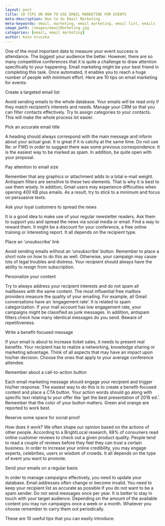 ```yaml
---
layout: post
title: 10 TIPS ON HOW TO USE EMAIL MARKETING FOR EVENTS
meta-description: How to do Email Marketing
meta-keywords: email, marketing, email marketing, email list, emails
image_path: /images/emailMarketing.jpg
categories: [email, email marketing]
author: Kate Gruszka
---
```


One of the most important data to measure your event success is attendance. The biggest your audience the better. However, there are so many competitive conferences that it is quite a challenge to draw attention specifically to your happening. Email marketing might be your best friend in completing this task. Once automated, it enables you to reach a huge number of people with minimum effort. Here are 10 tips on email marketing for events:

Create a targeted email list

Avoid sending emails to the whole database. Your emails will be read only if they match recipient’s interests and needs. Manage your CRM so that you can filter contacts effectively. Try to assign categories to your contacts. This will make the whole process lot easier.

Pick an accurate email title

A heading should always correspond with the main message and inform about your actual goal. It is great if it is catchy at the same time. Do not use Re: or FWD in order to suggest there was some previous correspondence. It is the easiest way to be marked as spam. In addition, be quite open with your proposal.

Pay attention to email size

Remember that any graphics or attachment adds to a total e-mail weight. Antispam filters are sensitive to these two elements. That is why it is best to use them wisely. In addition, Gmail users may experience difficulties when opening 400 KB plus emails. As a result, try to stick to a minimum and focus on persuasive texts.

Ask your loyal customers to spread the news

It is a good idea to make use of your regular newsletter readers. Ask them to support you and spread the news via social media or email. Find a way to reward them. It might be a discount for your conference, a free online training or interesting report. It all depends on the recipient type.

Place an ‘unsubscribe’ link

Avoid sending emails without an ‘unsubscribe’ button. Remember to place a short note on how to do this as well. Otherwise, your campaign may cause lots of legal troubles and distress. Your recipient should always have the ability to resign from subscription.

Personalize your content

Try to always address your recipient interests and do not spam all mailboxes with the same content. The most influential free mailbox providers measure the quality of your emailing. For example, all Gmail conversations have an ‘engagement rate’. It is related to spam categorization. If your mail account has low engagement rate, your campaigns might be classified as junk messages. In addition, antispam filters check how many identical messages do you send. Beware of repetitiveness.

Write a benefit-focused message

If your email is about to increase ticket sales, it needs to present real benefits. Your recipient has to realize a networking, knowledge sharing or marketing advantage. Think of all aspects that may have an impact upon his/her decision. Choose the ones that apply to your average conference attendee.

Remember about a call-to-action button

Each email marketing message should engage your recipient and trigger his/her response. The easiest way to do this is to create a benefit-focused content and place a CTA button. Your action words should go along with specific text relating to your offer like ‘get the best presentation of 2016 ed.’. Remember that the color of your button matters. Green and orange are reported to work best.

Reserve some space for social proof

How does it work? We often shape our opinion based on the actions of other people. According to a BrightLocal research, 88% of consumers read online customer reviews to check out a given product quality. People tend to read a couple of reviews before they feel they can trust a certain business. In order to increase your online credibility, you may engage experts, celebrities, users or wisdom of crowds. It all depends on the type of event you want to promote.

Send your emails on a regular basis

In order to manage campaigns effectively, you need to update your database. Email addresses often change or become invalid. You need to keep your recipient list as accurate as possible if you do not want to be a spam sender. Do not send messages once per year. It is better to stay in touch with your target audience. Depending on the amount of the available content you may run campaigns once a week or a month. Whatever you choose remember to carry them out periodically.

These are 10 useful tips that you can easily introduce.
